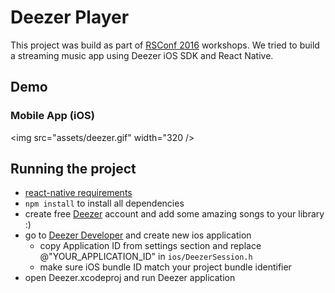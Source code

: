 # Deezer Player

This project was build as part of [RSConf 2016](http://2016.conf.rollingscopes.com/) workshops. We tried to build a streaming music app using Deezer iOS SDK and React Native.

## Demo

### Mobile App (iOS)
<img src="assets/deezer.gif" width="320 />

## Running the project
- [react-native requirements](https://facebook.github.io/react-native/docs/getting-started.html#requirements)
- `npm install` to install all dependencies
- create free [Deezer](http://www.deezer.com/) account and add some amazing songs to your library :)
- go to [Deezer Developer](http://developers.deezer.com/) and create new ios application
  * copy Application ID from settings section and replace @"YOUR_APPLICATION_ID" in `ios/DeezerSession.h`
  * make sure iOS bundle ID match your project bundle identifier
- open Deezer.xcodeproj and run Deezer application
